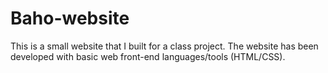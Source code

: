 # Baho-website

This is a small website that I built for a class project. The website has been developed with basic web front-end languages/tools (HTML/CSS).
